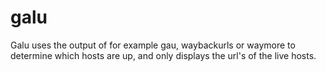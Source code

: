 # galu
Galu uses the output of for example gau, waybackurls or waymore to determine which hosts are up, and only displays the url's of the live hosts.
